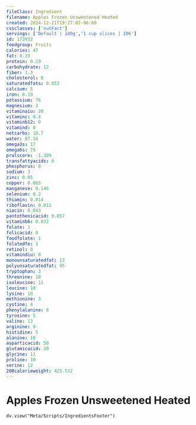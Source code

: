 ```yaml
---
fileClass: Ingredient
filename: Apples Frozen Unsweetened Heated
created: 2024-12-21T19:27:02-06:00
cssclasses: ['nutFact']
servings: ['Default | 100g','1 cup slices | 206']
id: 173932
foodgroup: Fruits
calories: 47
fat: 0.33
protein: 0.29
carbohydrate: 12
fiber: 1.3
cholesterol: 0
saturatedfats: 0.053
calcium: 5
iron: 0.19
potassium: 76
magnesium: 3
vitaminaiu: 20
vitaminc: 0.4
vitaminb12: 0
vitamind: 0
netcarbs: 10.7
water: 87.16
omega3s: 17
omega6s: 79
pralscore: -1.309
transfattyacids: 0
phosphorus: 8
sodium: 3
zinc: 0.05
copper: 0.065
manganese: 0.146
selenium: 0.2
thiamin: 0.014
riboflavin: 0.011
niacin: 0.043
pantothenicacid: 0.057
vitaminb6: 0.032
folate: 1
folicacid: 0
foodfolate: 1
folatedfe: 1
retinol: 0
vitamindiu: 0
monounsaturatedfat: 13
polyunsaturatedfat: 95
tryptophan: 3
threonine: 10
isoleucine: 11
leucine: 18
lysine: 18
methionine: 3
cystine: 4
phenylalanine: 8
tyrosine: 5
valine: 13
arginine: 9
histidine: 5
alanine: 10
asparticacid: 50
glutamicacid: 30
glycine: 11
proline: 10
serine: 12
200calorieweight: 425.532
---
```


# Apples Frozen Unsweetened Heated

```dataviewjs
dv.view("Meta/Scripts/IngredientsFooter")
```